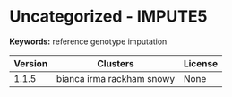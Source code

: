 # Uncategorized - IMPUTE5



**Keywords:** reference genotype imputation



| Version | Clusters | License |
| ------- | -------- | ------- |
| 1.1.5 | bianca irma rackham snowy | None |
